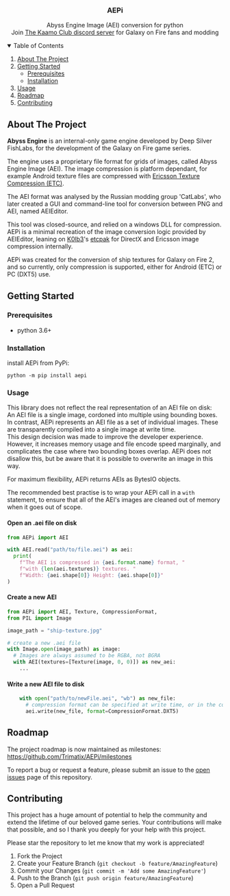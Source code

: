 <h3 align="center">AEPi</h3>
  <p align="center">
    Abyss Engine Image (AEI) conversion for python<br>
    Join <a href='https://discord.gg/Qv8zTur'>The Kaamo Club discord server</a> for Galaxy on Fire fans and modding
  </p>
</div>



<!-- TABLE OF CONTENTS -->
<details open>
  <summary>Table of Contents</summary>
  <ol>
    <li>
      <a href="#about-the-project">About The Project</a>
    </li>
    <li>
      <a href="#getting-started">Getting Started</a>
      <ul>
        <li><a href="#prerequisites">Prerequisites</a></li>
        <li><a href="#installation">Installation</a></li>
      </ul>
    </li>
    <li><a href="#usage">Usage</a></li>
    <li><a href="#roadmap">Roadmap</a></li>
    <li><a href="#contributing">Contributing</a></li>
  </ol>
</details>



<!-- ABOUT THE PROJECT -->
## About The Project

**Abyss Engine** is an internal-only game engine developed by Deep Silver FishLabs, for the development of the Galaxy on Fire game series.

The engine uses a proprietary file format for grids of images, called Abyss Engine Image (AEI). The image compression is platform dependant, for example Android texture files are compressed with [Ericsson Texture Compression (ETC)](https://github.com/Ericsson/ETCPACK).

The AEI format was analysed by the Russian modding group 'CatLabs', who later created a GUI and command-line tool for conversion between PNG and AEI, named AEIEditor.

This tool was closed-source, and relied on a windows DLL for compression. AEPi is a minimal recreation of the image conversion logic provided by AEIEditor, leaning on [K0lb3](https://github.com/K0lb3)'s [etcpak](https://github.com/K0lb3/etcpak) for DirectX and Ericsson image compression internally.

AEPi was created for the conversion of ship textures for Galaxy on Fire 2, and so currently, only compression is supported, either for Android (ETC) or PC (DXT5) use.


<!-- GETTING STARTED -->
## Getting Started
### Prerequisites

* python 3.6+

### Installation

install AEPi from PyPi:
```
python -m pip install aepi
```

<!-- USAGE EXAMPLES -->
### Usage

This library does not reflect the real representation of an AEI file on disk:<br>
An AEI file is a single image, cordoned into multiple using bounding boxes.<br>
In contrast, AEPi represents an AEI file as a set of individual images. These are transparently compiled into a single image at write time.<br>
This design decision was made to improve the developer experience. However, it increases memory usage and file encode speed marginally, and complicates the case where two bounding boxes overlap. AEPi does not disallow this, but be aware that it is possible to overwrite an image in this way.

For maximum flexibility, AEPi returns AEIs as BytesIO objects.

The recommended best practise is to wrap your AEPi call in a `with` statement, to ensure that all of the AEI's images are cleaned out of memory when it goes out of scope.

#### Open an .aei file on disk

```py
from AEPi import AEI

with AEI.read("path/to/file.aei") as aei:
  print(
    f"The AEI is compressed in {aei.format.name} format, "
    f"with {len(aei.textures)} textures. "
    f"Width: {aei.shape[0]} Height: {aei.shape[0]}"
)
```

#### Create a new AEI

```py
from AEPi import AEI, Texture, CompressionFormat,
from PIL import Image

image_path = "ship-texture.jpg"

# create a new .aei file
with Image.open(image_path) as image:
  # Images are always assumed to be RGBA, not BGRA
  with AEI(textures=[Texture(image, 0, 0)]) as new_aei:
    ...
```

#### Write a new AEI file to disk

```py
    with open("path/to/newFile.aei", "wb") as new_file:
      # compression format can be specified at write time, or in the constructor
      aei.write(new_file, format=CompressionFormat.DXT5)
```

<!-- ROADMAP -->
## Roadmap

The project roadmap is now maintained as milestones: https://github.com/Trimatix/AEPi/milestones

To report a bug or request a feature, please submit an issue to the [open issues](https://github.com/Trimatix/AEPi/issues) page of this repository.


<!-- CONTRIBUTING -->
## Contributing

This project has a huge amount of potential to help the community and extend the lifetime of our beloved game series. Your contributions will make that possible, and so I thank you deeply for your help with this project.

Please star the repository to let me know that my work is appreciated!

1. Fork the Project
2. Create your Feature Branch (`git checkout -b feature/AmazingFeature`)
3. Commit your Changes (`git commit -m 'Add some AmazingFeature'`)
4. Push to the Branch (`git push origin feature/AmazingFeature`)
5. Open a Pull Request

